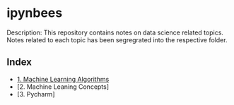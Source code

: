 # ipynbees
Description:  This repository contains notes on data science related topics. Notes related to each topic has been segregrated into the respective folder.

## Index

* [1. Machine Learning Algorithms](#Machine-Learning-Algorithms)
* [2. Machine Leaning Concepts]
* [3. Pycharm]

